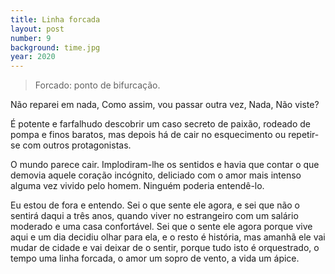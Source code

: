 ```yaml
---
title: Linha forcada
layout: post
number: 9
background: time.jpg
year: 2020
---
```


> Forcado: ponto de bifurcação.

Não reparei em nada, Como assim, vou passar outra vez, Nada, Não viste?

É potente e farfalhudo descobrir um caso secreto de paixão, rodeado de pompa e finos baratos, mas depois há de cair no esquecimento ou repetir-se com outros protagonistas.

O mundo parece cair. Implodiram-lhe os sentidos e havia que contar o que demovia aquele coração incógnito, deliciado com o amor mais intenso alguma vez vivido pelo homem. Ninguém poderia entendê-lo.

Eu estou de fora e entendo. Sei o que sente ele agora, e sei que não o sentirá daqui a três anos, quando viver no estrangeiro com um salário moderado e uma casa confortável. Sei que o sente ele agora porque vive aqui e um dia decidiu olhar para ela, e o resto é história, mas amanhã ele vai mudar de cidade e vai deixar de o sentir, porque tudo isto é orquestrado, o tempo uma linha forcada, o amor um sopro de vento, a vida um ápice.
